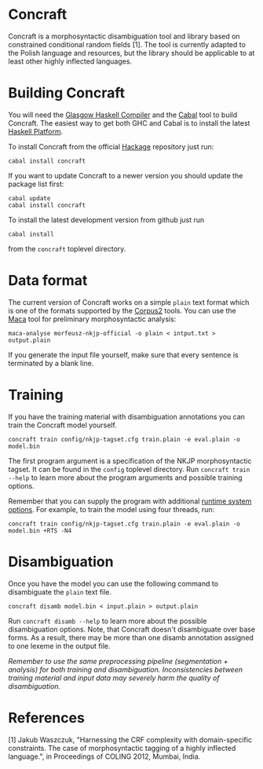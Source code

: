 Concraft
========

Concraft is a morphosyntactic disambiguation tool and library based on
constrained conditional random fields [1].  The tool is currently adapted
to the Polish language and resources, but the library should be applicable
to at least other highly inflected languages.

Building Concraft
=================

You will need the [Glasgow Haskell Compiler](http://www.haskell.org/ghc/)
and the [Cabal](http://www.haskell.org/cabal/) tool to build Concraft.
The easiest way to get both GHC and Cabal is to install the latest
[Haskell Platform](http://www.haskell.org/platform/).

To install Concraft from the official [Hackage](http://hackage.haskell.org/package/concraft)
repository just run:

    cabal install concraft

If you want to update Concraft to a newer version you should update the package list first:

    cabal update 
    cabal install concraft

To install the latest development version from github just run

    cabal install

from the `concraft` toplevel directory.

Data format
===========

The current version of Concraft works on a simple `plain` text format which is one of the
formats supported by the [Corpus2](http://nlp.pwr.wroc.pl/redmine/projects/corpus2/wiki)
tools.  You can use the [Maca](http://nlp.pwr.wroc.pl/redmine/projects/libpltagger/wiki)
tool for preliminary morphosyntactic analysis:

    maca-analyse morfeusz-nkjp-official -o plain < intput.txt > output.plain

If you generate the input file yourself, make sure that every sentence is terminated
by a blank line.

Training
========

If you have the training material with disambiguation annotations you can train
the Concraft model yourself.

    concraft train config/nkjp-tagset.cfg train.plain -e eval.plain -o model.bin

The first program argument is a specification of the NKJP morphosyntactic tagset.
It can be found in the `config` toplevel directory.  Run `concraft train --help`
to learn more about the program arguments and possible training options.

Remember that you can supply the program with additional
[runtime system options](http://www.haskell.org/ghc/docs/latest/html/users_guide/runtime-control.html).
For example, to train the model using four threads, run:

    concraft train config/nkjp-tagset.cfg train.plain -e eval.plain -o model.bin +RTS -N4

Disambiguation
==============

Once you have the model you can use the following command to disambiguate
the `plain` text file.

    concraft disamb model.bin < input.plain > output.plain

Run `concraft disamb --help` to learn more about the possible disambiguation options.
Note, that Concraft doesn't disambiguate over base forms.  As a result, there may
be more than one disamb annotation assigned to one lexeme in the output file.

*Remember to use the same preprocessing pipeline (segmentation + analysis)
for both training and disambiguation.  Inconsistencies between training
material and input data may severely harm the quality of disambiguation.*

References
==========

[1] Jakub Waszczuk, "Harnessing the CRF complexity with domain-specific constraints.
The case of morphosyntactic tagging of a highly inflected language.",
in Proceedings of COLING 2012, Mumbai, India.
